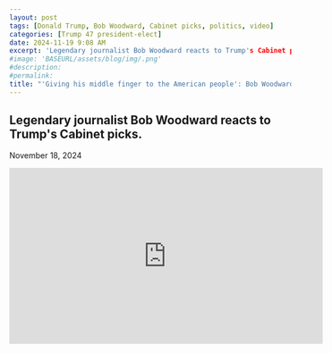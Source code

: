 ```yaml
---
layout: post
tags: [Donald Trump, Bob Woodward, Cabinet picks, politics, video]
categories: [Trump 47 president-elect]
date: 2024-11-19 9:08 AM
excerpt: 'Legendary journalist Bob Woodward reacts to Trump's Cabinet picks.'
#image: 'BASEURL/assets/blog/img/.png'
#description:
#permalink:
title: "'Giving his middle finger to the American people': Bob Woodward reacts to Trump Cabinet picks"
---
```



## Legendary journalist Bob Woodward reacts to Trump's Cabinet picks.

November 18, 2024

<iframe width="560" height="315" src="https://www.youtube.com/embed/civBrnAAqCE?si=UQQzR4VYoDppG1dU" title="YouTube video player" frameborder="0" allow="accelerometer; autoplay; clipboard-write; encrypted-media; gyroscope; picture-in-picture; web-share" referrerpolicy="strict-origin-when-cross-origin" allowfullscreen></iframe>

